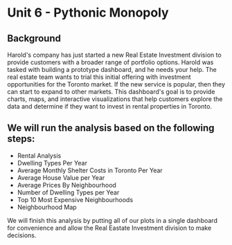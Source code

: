 # Unit 6 - Pythonic Monopoly

## Background
Harold's company has just started a new Real Estate Investment division to provide customers with a broader range of portfolio options. Harold was tasked with building a prototype dashboard, and he needs your help. The real estate team wants to trial this initial offering with investment opportunities for the Toronto market. If the new service is popular, then they can start to expand to other markets.
This dashboard's goal is to provide charts, maps, and interactive visualizations that help customers explore the data and determine if they want to invest in rental properties in Toronto.

## We will run the analysis based on the following steps:
- Rental Analysis
- Dwelling Types Per Year
- Average Monthly Shelter Costs in Toronto Per Year
- Average House Value per Year
- Average Prices By Neighbourhood
- Number of Dwelling Types per Year
- Top 10 Most Expensive Neighbourhoods
- Neighbourhood Map

We will finish this analysis by putting all of our plots in a single dashboard for convenience and allow the Real Eastate Investment division to make decisions.
